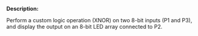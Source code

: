 **Description:**

Perform a custom logic operation (XNOR) on two 8-bit inputs (P1 and P3), and display the output on an 8-bit LED array connected to P2.